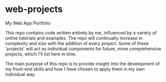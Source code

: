 # web-projects
My Web App Portfolio

This repo contains code written entirely by me, influenced by a variety of online tutorials and examples. The repo will continually increase in complexity and size with the addition of every project. Some of these 'projects' will act as individual components for future, more comprehensive projects, which I'll list here in time.

The main purpose of this repo is to provide insight into the development of my front-end skills and how I have chosen to apply them in my own individual way.
